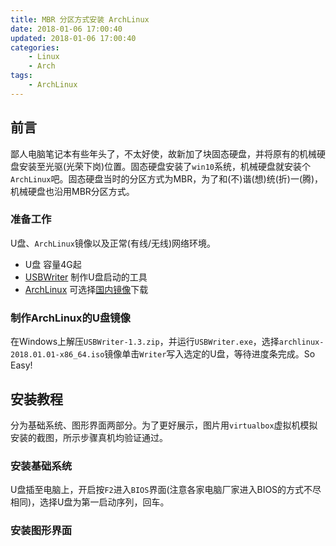 ```yaml
---
title: MBR 分区方式安装 ArchLinux
date: 2018-01-06 17:00:40
updated: 2018-01-06 17:00:40
categories:
    - Linux
    - Arch
tags:
    - ArchLinux
---
```

## 前言
鄙人电脑笔记本有些年头了，不太好使，故新加了块固态硬盘，并将原有的机械硬盘安装至光驱(光荣下岗)位置。固态硬盘安装了`win10`系统，机械硬盘就安装个`ArchLinux`吧。固态硬盘当时的分区方式为MBR，为了和(不)谐(想)统(折)一(腾)，机械硬盘也沿用MBR分区方式。

### 准备工作
U盘、`ArchLinux`镜像以及正常(有线/无线)网络环境。
- U盘 容量4G起
- [USBWriter](https://sourceforge.net/projects/usbwriter/files/USBWriter-1.3.zip/download/) 制作U盘启动的工具
- [ArchLinux](https://www.archlinux.org/download/) 可选择[国内镜像](http://mirrors.163.com/archlinux/iso/2018.01.01/archlinux-2018.01.01-x86_64.iso)下载

### 制作ArchLinux的U盘镜像
在Windows上解压`USBWriter-1.3.zip`，并运行`USBWriter.exe`，选择`archlinux-2018.01.01-x86_64.iso`镜像单击`Writer`写入选定的U盘，等待进度条完成。So Easy!

## 安装教程
分为基础系统、图形界面两部分。为了更好展示，图片用`virtualbox`虚拟机模拟安装的截图，所示步骤真机均验证通过。

### 安装基础系统
U盘插至电脑上，开启按`F2`进入`BIOS`界面(注意各家电脑厂家进入BIOS的方式不尽相同)，选择U盘为第一启动序列，回车。

### 安装图形界面